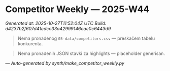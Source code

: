 # Competitor Weekly — 2025-W44

_Generated at: 2025-10-27T11:52:04Z UTC_
_Build: d4237b2f607d41edcc33a42999146eae0c6443d9_

> Nema pronađenog `05-data/competitors.csv` — preskačem tabelu konkurenta.

> Nema pronađenih JSON stavki za highlights — placeholder generisan.

—
_Auto-generated by synth/make_competitor_weekly.py_